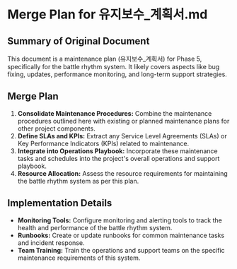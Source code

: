 # Merge Plan for 유지보수_계획서.md

## Summary of Original Document
This document is a maintenance plan (유지보수_계획서) for Phase 5, specifically for the battle rhythm system. It likely covers aspects like bug fixing, updates, performance monitoring, and long-term support strategies.

## Merge Plan
1.  **Consolidate Maintenance Procedures:** Combine the maintenance procedures outlined here with existing or planned maintenance plans for other project components.
2.  **Define SLAs and KPIs:** Extract any Service Level Agreements (SLAs) or Key Performance Indicators (KPIs) related to maintenance.
3.  **Integrate into Operations Playbook:** Incorporate these maintenance tasks and schedules into the project's overall operations and support playbook.
4.  **Resource Allocation:** Assess the resource requirements for maintaining the battle rhythm system as per this plan.

## Implementation Details
-   **Monitoring Tools:** Configure monitoring and alerting tools to track the health and performance of the battle rhythm system.
-   **Runbooks:** Create or update runbooks for common maintenance tasks and incident response.
-   **Team Training:** Train the operations and support teams on the specific maintenance requirements of this system.
